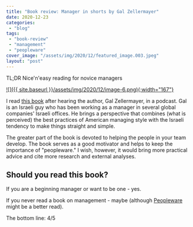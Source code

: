 ```yaml
---
title: "Book review: Manager in shorts by Gal Zellermayer"
date: 2020-12-23
categories: 
 - "blog"
tags: 
 - "book-review"
 - "management"
 - "peopleware"
cover_image: "/assets/img/2020/12/featured_image.003.jpeg"
layout: "post"
---
```


TL;DR Nice'n'easy reading for novice managers

[![]({{ site.baseurl }}/assets/img/2020/12/image-6.png){:width="167"}](https://www.amazon.com/MANAGER-SHORTS-shocking-management-leadership-ebook/dp/B08CPFRKRW)

I read [this book](https://www.amazon.com/MANAGER-SHORTS-shocking-management-leadership-ebook/dp/B08CPFRKRW) after hearing the author, Gal Zellermayer, in a podcast. Gal is an Israeli guy who has been working as a manager in several global companies' Israeli offices. He brings a perspective that combines (what is perceived) the best practices of American managing style with the Israeli tendency to make things straight and simple. 

The greater part of the book is devoted to helping the people in your team develop. The book serves as a good motivator and helps to keep the importance of "peopleware." I wish, however, it would bring more practical advice and cite more research and external analyses. 

## Should you read this book?

If you are a beginning manager or want to be one - yes. 

If you never read a book on management - maybe (although [Peopleware](https://en.wikipedia.org/wiki/Peopleware:_Productive_Projects_and_Teams) might be a better read).

The bottom line: 4/5
